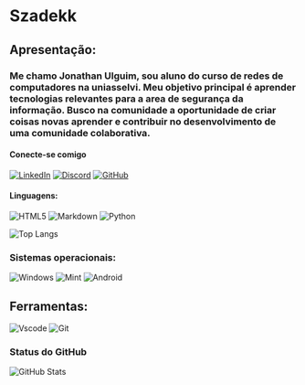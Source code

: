 # Szadekk
##  Apresentação:
### Me chamo Jonathan Ulguim, sou aluno do curso de redes de computadores na uniasselvi. Meu objetivo principal é aprender tecnologias relevantes para  a area de segurança da informação. Busco na comunidade a oportunidade de criar coisas novas  aprender e contribuir no desenvolvimento de uma comunidade colaborativa.

#### Conecte-se comigo
[![LinkedIn](https://img.shields.io/badge/LinkedIn-0077B5?style=for-the-badge&logo=linkedin&logoColor=white)](https://www.linkedin.com/in/jonathan-ulguim-936043259/)
[![Discord](https://img.shields.io/badge/Discord-7289DA?style=for-the-badge&logo=discord&logoColor=white)](https://discord.com/channels/jonathanduarteulguin/)
[![GitHub](https://img.shields.io/badge/GitHub-100000?style=for-the-badge&logo=github&logoColor=white)](https://github.com/Szadekk)
#### Linguagens:
![HTML5](https://img.shields.io/badge/HTML5-E34F26?style=for-the-badge&logo=html5&logoColor=white)
![Markdown](https://img.shields.io/badge/Markdown-000?style=for-the-badge&logo=markdown)
![Python](https://img.shields.io/badge/python-3670A0?style=for-the-badge&logo=python&logoColor=ffdd54)

![Top Langs](https://github-readme-stats-git-masterrstaa-rickstaa.vercel.app/api/top-langs/?username=Szadekk&bg_color=000&border_color=30A3DC&title_color=E94D5F&text_color=FFF)

### Sistemas operacionais:
![Windows](https://img.shields.io/badge/Windows-000?style=for-the-badge&logo=windows&logoColor=2CA5E0)
![Mint](https://img.shields.io/badge/Linux%20Mint-87CF3E?style=for-the-badge&logo=Linux%20Mint&logoColor=white)
![Android](https://img.shields.io/badge/Android-3DDC84?style=for-the-badge&logo=android&logoColor=white)

## Ferramentas:
![Vscode](https://img.shields.io/badge/Vscode-007ACC?style=for-the-badge&logo=visual-studio-code&logoColor=white)
![Git](https://img.shields.io/badge/GIT-E44C30?style=for-the-badge&logo=git&logoColor=white)

### Status do GitHub
![GitHub Stats](https://github-readme-stats.vercel.app/api?username=Szadekk&theme=transparent&bg_color=000&border_color=30A3DC&show_icons=true&icon_color=30A3DC&title_color=E94D5F&text_color=FFF)

